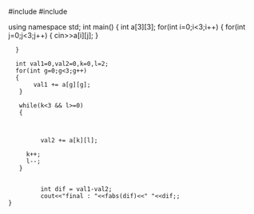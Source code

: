 


#include<iostream>
#include<cmath>

using namespace std;
int main()
{
  int a[3][3];
  for(int i=0;i<3;i++)
  {
	  for(int j=0;j<3;j++)
	  {
		   cin>>a[i][j];
	   }
	   
	  }
	  
	  int val1=0,val2=0,k=0,l=2;
	  for(int g=0;g<3;g++)
	  {
		   val1 += a[g][g];
	   }
	 
	   while(k<3 && l>=0)
	   {
		    
		    
		
			 val2 += a[k][l];
		 
		 k++;
		 l--;
	   }
	 
		 
			 int dif = val1-val2;
			 cout<<"final : "<<fabs(dif)<<" "<<dif;;
	}		
			 
			   
 
